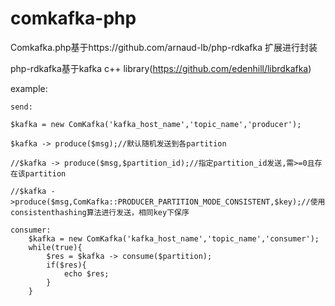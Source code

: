 # comkafka-php

  Comkafka.php基于https://github.com/arnaud-lb/php-rdkafka 扩展进行封装
  
  php-rdkafka基于kafka c++ library(https://github.com/edenhill/librdkafka)

  example:
  	
  	send:

  	$kafka = new ComKafka('kafka_host_name','topic_name','producer');
  	
  	$kafka -> produce($msg);//默认随机发送到各partition
  	
  	//$kafka -> produce($msg,$partition_id);//指定partition_id发送,需>=0且存在该partition
  	
  	//$kafka ->produce($msg,ComKafka::PRODUCER_PARTITION_MODE_CONSISTENT,$key);//使用consistenthashing算法进行发送，相同key下保序
	
	consumer:
		$kafka = new ComKafka('kafka_host_name','topic_name','consumer');
		while(true){
			$res = $kafka -> consume($partition);
			if($res){
				echo $res;
			}
		}
		
